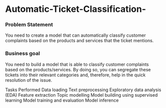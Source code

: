 # Automatic-Ticket-Classification-

### Problem Statement
You need to create a model that can automatically classify customer complaints based on the products and services that the ticket mentions.

### Business goal 
You need to build a model that is able to classify customer complaints based on the products/services. By doing so, you can segregate these tickets into their relevant categories and, therefore, help in the quick resolution of the issue.

Tasks Performed
Data loading
Text preprocessing
Exploratory data analysis (EDA)
Feature extraction
Topic modelling 
Model building using supervised learning
Model training and evaluation
Model inference
